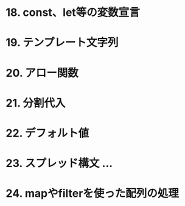 # 18. const、let等の変数宣言
# 19. テンプレート文字列
# 20. アロー関数
# 21. 分割代入
# 22. デフォルト値
# 23. スプレッド構文 ...
# 24. mapやfilterを使った配列の処理
